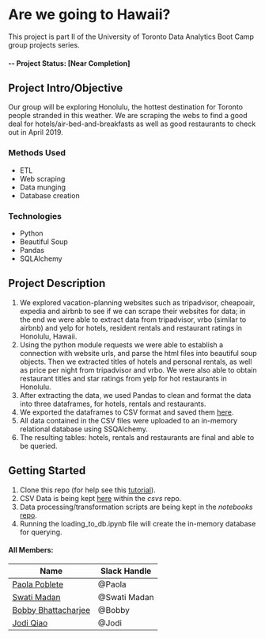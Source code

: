 # Are we going to Hawaii?

This  project is part II of the University of Toronto Data Analytics Boot Camp group projects series. 

#### -- Project Status: [Near Completion]

## Project Intro/Objective

Our group will be exploring Honolulu, the hottest destination for Toronto people stranded in this weather. We are scraping the webs to find a good deal for hotels/air-bed-and-breakfasts as well as good restaurants to check out in April 2019. 

### Methods Used
* ETL
* Web scraping
* Data munging
* Database creation

### Technologies
* Python
* Beautiful Soup
* Pandas
* SQLAlchemy

## Project Description
1. We explored vacation-planning websites such as tripadvisor, cheapoair, expedia and airbnb to see if we can scrape their websites for data; in the end we were able to extract data from tripadvisor, vrbo (similar to airbnb) and yelp for hotels, resident rentals and restaurant ratings in Honolulu, Hawaii.
2. Using the python module requests we were able to establish a connection with website urls, and parse the html files into beautiful soup objects. Then we extracted titles of hotels and personal rentals, as well as price per night from tripadvisor and vrbo. We were also able to obtain restaurant titles and star ratings from yelp for hot restaurants in Honolulu.
3. After extracting the data, we used Pandas to clean and format the data into three dataframes, for hotels, rentals and restaurants.
4. We exported the dataframes to CSV format and saved them [here](https://github.com/jdqjodi/ETL_team_5/tree/master/csvs).
5. All data contained in the CSV files were uploaded to an in-memory relational database using SSQAlchemy.
6. The resulting tables: hotels, rentals and restaurants are final and able to be queried.


## Getting Started

1. Clone this repo (for help see this [tutorial](https://help.github.com/articles/cloning-a-repository/)).
2. CSV Data is being kept [here](https://github.com/jdqjodi/ETL_team_5/tree/master/csvs) within the *csvs* repo.
3. Data processing/transformation scripts are being kept in the *notebooks* [repo](https://github.com/jdqjodi/ETL_team_5/tree/master/notebooks).
4. Running the loading_to_db.ipynb file will create the in-memory database for querying.

#### All Members:

|Name     |  Slack Handle   | 
|---------|-----------------|
|[Paola Poblete](https://github.com/paola-poblete)| @Paola        |
|[Swati Madan](https://github.com/Swati1987) |  @Swati Madan    |
|[Bobby Bhattacharjee](https://github.com/write2bobby) |  @Bobby    |
|[Jodi Qiao](https://github.com/jodiqiao) |  @Jodi    |
